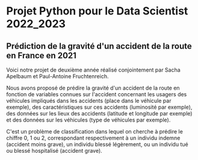 # Projet Python pour le Data Scientist 2022_2023 

## Prédiction de la gravité d'un accident de la route en France en 2021


Voici notre projet de deuxième année réalisé conjointement par Sacha Apelbaum et Paul-Antoine Fruchtenreich. 

Nous avons proposé de prédire la gravité d'un accident de la route en fonction de variables connues sur l'accident concernant les usagers des véhicules impliqués dans les accidents (place dans le véhicule par exemple), des caractéristiques sur ces accidents (luminosité par exemple), des données sur les lieux des accidents (latitude et longitude par exemple) et des données sur les véhicules (type de véhicules par exemple). 

C'est un problème de classification dans lequel on cherche à prédire le chiffre 0, 1 ou 2, correspondant respectivement à un individu indemne (accident moins grave), un individu blessé légèrement, ou un individu tué ou blessé hospitalisé (accident grave). 
